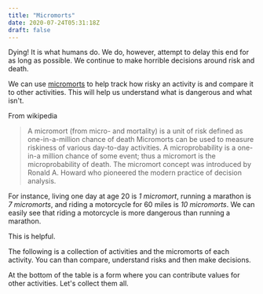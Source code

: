 ```yaml
---
title: "Micromorts"
date: 2020-07-24T05:31:18Z
draft: false
---
```


Dying! It is what humans do. We do, however, attempt to delay this end for as long as possible. We continue to make horrible decisions around risk and death.  

We can use [micromorts](https://en.wikipedia.org/wiki/Micromort) to help track how risky an activity is and compare it to other activities. This will help us understand what is dangerous and what isn't. 

From wikipedia

>A micromort (from micro- and mortality) is a unit of risk defined as one-in-a-million chance of death Micromorts can be used to measure riskiness of various day-to-day activities. A microprobability is a one-in-a million chance of some event; thus a micromort is the microprobability of death. The micromort concept was introduced by Ronald A. Howard who pioneered the modern practice of decision analysis.


For instance, living one day at age 20 is *1 micromort*, running a marathon is *7 micromorts*, and riding a motorcycle for 60 miles is *10 micromorts*. We can easily see that riding a motorcycle is more dangerous than running a marathon. 

This is helpful. 

The following is a collection of activities and the micromorts of each activity. You can than compare, understand risks and then make decisions. 

At the bottom of the table is a form where you can contribute values for other activities. Let's collect them all. 